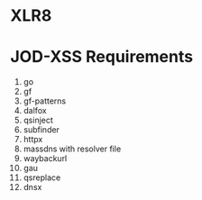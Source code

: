 # XLR8

# JOD-XSS Requirements
1. go
2. gf
3. gf-patterns
4. dalfox
5. qsinject
6. subfinder
7. httpx
8. massdns with resolver file
9. waybackurl 
10. gau
11. qsreplace
12. dnsx
